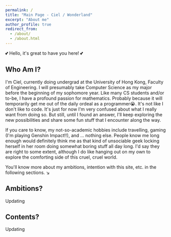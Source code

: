 ```yaml
---
permalink: /
title: "Main Page - Ciel / Wonderland"
excerpt: "About me"
author_profile: true
redirect_from: 
  - /about/
  - /about.html
---
```


💕 Hello, it's great to have you here! 💕 

## Who Am I?

I'm Ciel, currently doing undergrad at the University of Hong Kong, Faculty of Engineering. I will presumably take Computer Science as my major before the beginning of my sophomore year. Like many CS students and/or to-be, I have a profound passion for mathematics. Probably because it will temporarily get me out of the daily ordeal as a programmer😭. It's not like I don't like to code. It's just for now I'm very confused about what I really want from doing so. But still, until I found an answer, I'll keep exploring the new possibilities and share some fun stuff that I encounter along the way. 

If you care to know, my not-so-academic hobbies include travelling, gaming (I'm playing Genshin Impact!!), and ... nothing else. People know me long enough would definitely think me as that kind of unsociable geek locking herself in her room doing somewhat boring stuff all day long. I'd say they are right to some extent, although I do like hanging out on my own to explore the comforting side of this cruel, cruel world. 

You'll know more about my ambitions, intention with this site, etc. in the following sections. ↘️

## Ambitions?

Updating

Contents?
------
Updating